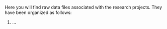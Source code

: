 Here you will find raw data files associated with the research projects. They have been organized as follows:

1. ...
